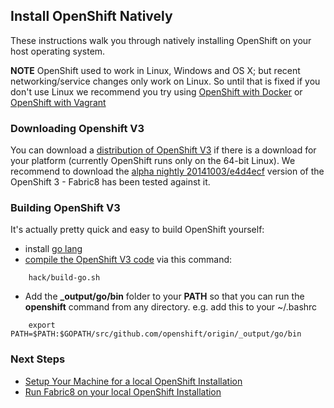 ## Install OpenShift Natively

These instructions walk you through natively installing OpenShift on your host operating system.

**NOTE** OpenShift used to work in Linux, Windows and OS X; but recent networking/service changes only work on Linux. So until that is fixed if you don't use Linux we recommend you try using [OpenShift with Docker](openShiftDocker.md) or [OpenShift with Vagrant](openShiftVagrant.md)

### Downloading Openshift V3

You can download a [distribution of OpenShift V3](https://github.com/openshift/origin/releases) if there is a download
for your platform (currently OpenShift runs only on the 64-bit Linux). We recommend to download the <a href="https://github.com/openshift/origin/releases/download/20141003/openshift-origin-linux64-e4d4ecf.tar.gz">alpha nightly 20141003/e4d4ecf</a> version of the
OpenShift 3 - Fabric8 has been tested against it.

### Building OpenShift V3

It's actually pretty quick and easy to build OpenShift yourself:

* install [go lang](http://golang.org/doc/install)
* [compile the OpenShift V3 code](https://github.com/jstrachan/origin/blob/master/README.md#getting-started) via this command:

```
    hack/build-go.sh
```

* Add the **_output/go/bin** folder to your **PATH** so that you can run the **openshift** command from any directory. e.g. add this to your ~/.bashrc

```
    export PATH=$PATH:$GOPATH/src/github.com/openshift/origin/_output/go/bin
```

### Next Steps

* [Setup Your Machine for a local OpenShift Installation](setupMachine.html)
* [Run Fabric8 on your local OpenShift Installation](runFabric.html)




